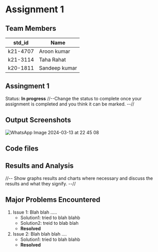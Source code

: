 # Assignment 1
## Team Members
|std_id|Name|
|--------|-|
|k21-4707|Aroon kumar|
|k21-3114|Taha Rahat|
|k20-1811|Sandeep kumar|
## Assingment 1 ##
Status: **In progress**
//--Change the status to complete once your assignment is completed and you think it can be marked. --//
## Output Screenshots
![WhatsApp Image 2024-03-13 at 22 45 08](https://github.com/NUCES-Khi/matrixtimesvector-team-9/assets/163070678/21d5623f-b308-43d0-9036-0cb8d1d66981)
## Code files

## Results and Analysis
//-- Show graphs results and charts where necessary and discuss the results and what they signify. --// 
## Major Problems Encountered
1. Issue 1: Blah blah .....
    - Solution1: tried to blah blahb
    - Solution2: treid to blab blah
    - **Resolved**
3. Issue 2: Blah blah blah ....
    - Solution1: tried to blah blahb
    - **Resolved**
